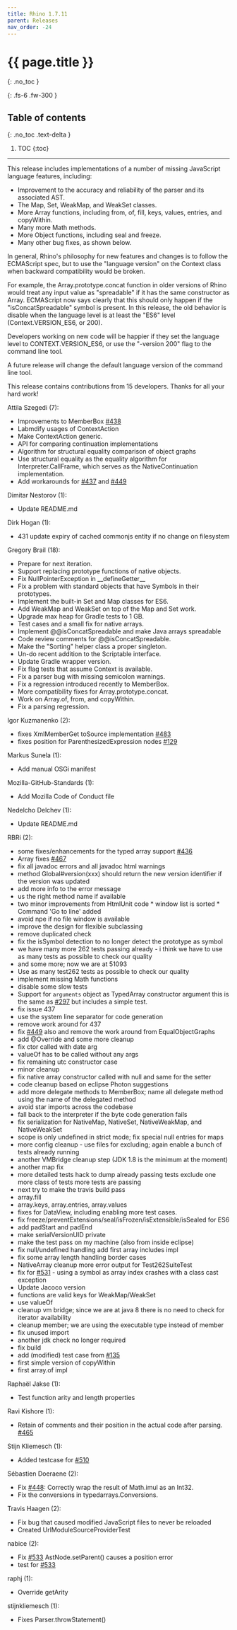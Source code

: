 ```yaml
---
title: Rhino 1.7.11
parent: Releases
nav_order: -24
---
```


# {{ page.title }}
{: .no_toc }

{: .fs-6 .fw-300 }

## Table of contents
{: .no_toc .text-delta }

1. TOC
{:toc}

---
This release includes implementations of a number of missing JavaScript language features, including:
- Improvement to the accuracy and reliability of the parser and its associated AST.
- The Map, Set, WeakMap, and WeakSet classes.
- More Array functions, including from, of, fill, keys, values, entries, and copyWithin.
- Many more Math methods.
- More Object functions, including seal and freeze.
- Many other bug fixes, as shown below.

In general, Rhino's philosophy for new features and changes is to follow the ECMAScript spec, but to use the "language version" on the Context class when backward compatibility would be broken.

For example, the Array.prototype.concat function in older versions of Rhino would treat any input value as "spreadable" if it has the same constructor as Array. ECMAScript now says clearly that this should only happen if the "isConcatSpreadable" symbol is present. In this release, the old behavior is disable when the language level is at least the "ES6" level (Context.VERSION_ES6, or 200).

Developers working on new code will be happier if they set the language level to CONTEXT.VERSION_ES6, or use the "-version 200" flag to the command line tool.

A future release will change the default language version of the command line tool.

This release contains contributions from 15 developers. Thanks for all your hard work!

Attila Szegedi (7):
- Improvements to MemberBox [#438](https://github.com/mozilla/rhino/issues/438)
- Labmdify usages of ContextAction
- Make ContextAction generic.
- API for comparing continuation implementations
- Algorithm for structural equality comparison of object graphs
- Use structural equality as the equality algorithm for Interpreter.CallFrame, which serves as the NativeContinuation implementation.
- Add workarounds for [#437](https://github.com/mozilla/rhino/issues/437) and [#449](https://github.com/mozilla/rhino/issues/449)

Dimitar Nestorov (1):
- Update README.md

Dirk Hogan (1):
- 431 update expiry of cached commonjs entity if no change on filesystem

Gregory Brail (18):
- Prepare for next iteration.
- Support replacing prototype functions of native objects.
- Fix NullPointerException in \_\_defineGetter\_\_
- Fix a problem with standard objects that have Symbols in their  prototypes.
- Implement the built-in Set and Map classes for ES6.
- Add WeakMap and WeakSet on top of the Map and Set work.
- Upgrade max heap for Gradle tests to 1 GB.
- Test cases and a small fix for native arrays.
- Implement @@isConcatSpreadable and make Java arrays spreadable
- Code review comments for @@isConcatSpreadable.
- Make the "Sorting" helper class a proper singleton.
- Un-do recent addition to the Scriptable interface.
- Update Gradle wrapper version.
- Fix flag tests that assume Context is available.
- Fix a parser bug with missing semicolon warnings.
- Fix a regression introduced recently to MemberBox.
- More compatibility fixes for Array.prototype.concat.
- Work on Array.of, from, and copyWithin.
- Fix a parsing regression.

Igor Kuzmanenko (2):
- fixes XmlMemberGet toSource implementation [#483](https://github.com/mozilla/rhino/issues/483)
- fixes position for ParenthesizedExpression nodes [#129](https://github.com/mozilla/rhino/issues/129)

Markus Sunela (1):
- Add manual OSGi manifest

Mozilla-GitHub-Standards (1):
- Add Mozilla Code of Conduct file

Nedelcho Delchev (1):
- Update README.md

RBRi (2):
- some fixes/enhancements for the typed array support [#436](https://github.com/mozilla/rhino/issues/436)
- Array fixes [#467](https://github.com/mozilla/rhino/issues/467)
- fix all javadoc errors and all javadoc html warnings
- method Global#version(xxx) should return the new version identifier if the version was updated
- add more info to the error message
- us the right method name if available
- two minor improvements from HtmlUnit code * window list is sorted * Command 'Go to line' added
- avoid npe if no file window is available
- improve the design for flexible subclassing
- remove duplicated check
- fix the isSymbol detection to no longer detect the prototype as symbol
- we have many more 262 tests passing already - i think we have to use as many tests as possible to check our quality
- and some more; now we are at 51093
- Use as many test262 tests as possible to check our quality
- implement missing Math functions
- disable some slow tests
- Support for `arguments` object as TypedArray constructor argument this is the same as [#297](https://github.com/mozilla/rhino/issues/297) but includes a simple test.
- fix issue 437
- use the system line separator for code generation
- remove work around for 437
- fix [#449](https://github.com/mozilla/rhino/issues/449) also and remove the work around from EqualObjectGraphs
- add @Override and some more cleanup
- fix ctor called with date arg
- valueOf has to be called without any args
- fix remaining utc constructor case
- minor cleanup
- fix native array constructor called with null and same for the setter
- code cleanup based on eclipse Photon suggestions
- add more delegate methods to MemberBox; name all delegate method using the name of the delegated method
- avoid star imports across the codebase
- fall back to the interpreter if the byte code generation fails
- fix serialization for NativeMap, NativeSet, NativeWeakMap, and NativeWeakSet
- scope is only undefined in strict mode; fix special null entries for maps
- more config cleanup - use files for excluding; again enable a bunch of tests already running
- another VMBridge cleanup step (JDK 1.8 is the minimum at the moment)
- another map fix
- more detailed tests hack to dump already passing tests exclude one more class of tests more tests are passing
- next try to make the travis build pass
- array.fill
- array.keys, array.entries, array.values
- fixes for DataView, including enabling more test cases.
- fix freeze/preventExtensions/seal/isFrozen/isExtensible/isSealed for ES6
- add padStart and padEnd
- make serialVersionUID private
- make the test pass on my machine (also from inside eclipse)
- fix null/undefined handling add first array includes impl
- fix some array length handling border cases
- NativeArray cleanup more error output for Test262SuiteTest
- fix for [#531](https://github.com/mozilla/rhino/issues/531) - using a symbol as array index crashes with a class cast exception
- Update Jacoco version
- functions are valid keys for WeakMap/WeakSet
- use valueOf
- cleanup vm bridge; since we are at java 8 there is no need to check for iterator availability
- cleanup member; we are using the executable type instead of member
- fix unused import
- another jdk check no longer required
- fix build
- add (modified) test case from [#135](https://github.com/mozilla/rhino/issues/135)
- first simple version of copyWithin
- first array.of impl

Raphaël Jakse (1):
- Test function arity and length properties

Ravi Kishore (1):
- Retain of comments and their position in the actual code after parsing. [#465](https://github.com/mozilla/rhino/issues/465)

Stijn Kliemesch (1):
- Added testcase for [#510](https://github.com/mozilla/rhino/issues/510)

Sébastien Doeraene (2):
- Fix [#448](https://github.com/mozilla/rhino/issues/448): Correctly wrap the result of Math.imul as an Int32.
- Fix the conversions in typedarrays.Conversions.

Travis Haagen (2):
- Fix bug that caused modified JavaScript files to never be reloaded
- Created UrlModuleSourceProviderTest

nabice (2):
- Fix [#533](https://github.com/mozilla/rhino/issues/533) AstNode.setParent() causes a position error
- test for [#533](https://github.com/mozilla/rhino/issues/533)

raphj (1):
- Override getArity

stijnkliemesch (1):
- Fixes Parser.throwStatement()